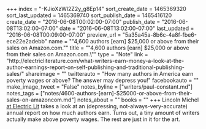 +++
index = "-KJioXzWl2Z2y_g8Ep14"
sort_create_date = 1465369320
sort_last_updated = 1465369740
sort_publish_date = 1465416120
create_date = "2016-06-08T00:02:00-07:00"
publish_date = "2016-06-08T13:02:00-07:00"
date = "2016-06-08T13:02:00-07:00"
last_updated = "2016-06-08T00:09:00-07:00"
preview_url = "5a35a45a-8b6c-4a8f-fbe6-ece22e2adebb"
name = "\"4,600 authors [earn] $25,000 or above from their sales on Amazon.com.\""
title = "\"4,600 authors [earn] $25,000 or above from their sales on Amazon.com.\""
type = "Note"
link = "http://electricliterature.com/what-writers-earn-money-a-look-at-the-author-earnings-report-on-self-publishing-and-traditional-publishing-sales/"
shareimage = ""
twitterauto = "How many authors in America earn poverty wages or above? The answer may depress you!"
facebookauto = ""
make_image_tweet = "False"
notes_byline = ["writers/paul-constant.md"]
notes_tags = ["notes/4600-authors-[earn]-$25000-or-above-from-their-sales-on-amazoncom.md"]
notes_about = ""
books = ""
+++
 Lincoln Michel [at Electric Lit](http://electricliterature.com/what-writers-earn-money-a-look-at-the-author-earnings-report-on-self-publishing-and-traditional-publishing-sales/) takes a look at an (depressing, not-always-very-accurate) annual report on how much authors earn. Turns out, a tiny amount of writers actually make above poverty wages. The rest are just in it for the art.